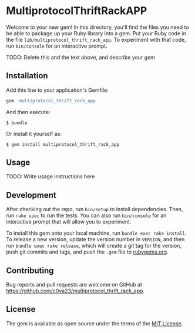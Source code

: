# MultiprotocolThriftRackAPP

Welcome to your new gem! In this directory, you'll find the files you need to be able to package up your Ruby library into a gem. Put your Ruby code in the file `lib/multiprotocol_thrift_rack_app`. To experiment with that code, run `bin/console` for an interactive prompt.

TODO: Delete this and the text above, and describe your gem

## Installation

Add this line to your application's Gemfile:

```ruby
gem 'multiprotocol_thrift_rack_app
```

And then execute:

    $ bundle

Or install it yourself as:

    $ gem install multiprotocol_thrift_rack_app

## Usage

TODO: Write usage instructions here

## Development

After checking out the repo, run `bin/setup` to install dependencies. Then, run `rake spec` to run the tests. You can also run `bin/console` for an interactive prompt that will allow you to experiment.

To install this gem onto your local machine, run `bundle exec rake install`. To release a new version, update the version number in `VERSION`, and then run `bundle exec rake release`, which will create a git tag for the version, push git commits and tags, and push the `.gem` file to [rubygems.org](https://rubygems.org).

## Contributing

Bug reports and pull requests are welcome on GitHub at https://github.com/c0va23/multiprotocol_thrift_rack_app.

## License

The gem is available as open source under the terms of the [MIT License](http://opensource.org/licenses/MIT).
